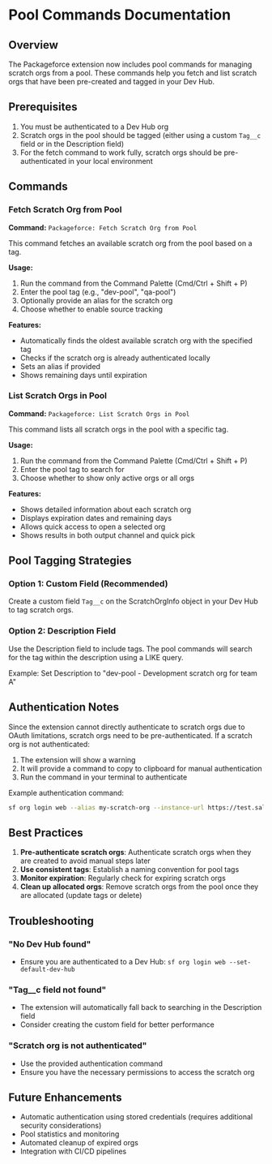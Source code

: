 # Pool Commands Documentation

## Overview

The Packageforce extension now includes pool commands for managing scratch orgs from a pool. These commands help you fetch and list scratch orgs that have been pre-created and tagged in your Dev Hub.

## Prerequisites

1. You must be authenticated to a Dev Hub org
2. Scratch orgs in the pool should be tagged (either using a custom `Tag__c` field or in the Description field)
3. For the fetch command to work fully, scratch orgs should be pre-authenticated in your local environment

## Commands

### Fetch Scratch Org from Pool

**Command:** `Packageforce: Fetch Scratch Org from Pool`

This command fetches an available scratch org from the pool based on a tag.

**Usage:**
1. Run the command from the Command Palette (Cmd/Ctrl + Shift + P)
2. Enter the pool tag (e.g., "dev-pool", "qa-pool")
3. Optionally provide an alias for the scratch org
4. Choose whether to enable source tracking

**Features:**
- Automatically finds the oldest available scratch org with the specified tag
- Checks if the scratch org is already authenticated locally
- Sets an alias if provided
- Shows remaining days until expiration

### List Scratch Orgs in Pool

**Command:** `Packageforce: List Scratch Orgs in Pool`

This command lists all scratch orgs in the pool with a specific tag.

**Usage:**
1. Run the command from the Command Palette (Cmd/Ctrl + Shift + P)
2. Enter the pool tag to search for
3. Choose whether to show only active orgs or all orgs

**Features:**
- Shows detailed information about each scratch org
- Displays expiration dates and remaining days
- Allows quick access to open a selected org
- Shows results in both output channel and quick pick

## Pool Tagging Strategies

### Option 1: Custom Field (Recommended)
Create a custom field `Tag__c` on the ScratchOrgInfo object in your Dev Hub to tag scratch orgs.

### Option 2: Description Field
Use the Description field to include tags. The pool commands will search for the tag within the description using a LIKE query.

Example: Set Description to "dev-pool - Development scratch org for team A"

## Authentication Notes

Since the extension cannot directly authenticate to scratch orgs due to OAuth limitations, scratch orgs need to be pre-authenticated. If a scratch org is not authenticated:

1. The extension will show a warning
2. It will provide a command to copy to clipboard for manual authentication
3. Run the command in your terminal to authenticate

Example authentication command:
```bash
sf org login web --alias my-scratch-org --instance-url https://test.salesforce.com
```

## Best Practices

1. **Pre-authenticate scratch orgs**: Authenticate scratch orgs when they are created to avoid manual steps later
2. **Use consistent tags**: Establish a naming convention for pool tags
3. **Monitor expiration**: Regularly check for expiring scratch orgs
4. **Clean up allocated orgs**: Remove scratch orgs from the pool once they are allocated (update tags or delete)

## Troubleshooting

### "No Dev Hub found"
- Ensure you are authenticated to a Dev Hub: `sf org login web --set-default-dev-hub`

### "Tag__c field not found"
- The extension will automatically fall back to searching in the Description field
- Consider creating the custom field for better performance

### "Scratch org is not authenticated"
- Use the provided authentication command
- Ensure you have the necessary permissions to access the scratch org

## Future Enhancements

- Automatic authentication using stored credentials (requires additional security considerations)
- Pool statistics and monitoring
- Automated cleanup of expired orgs
- Integration with CI/CD pipelines